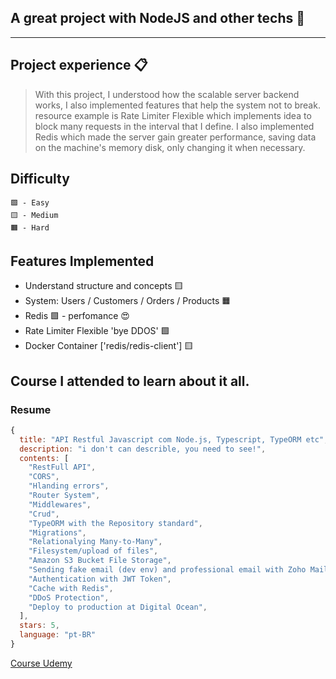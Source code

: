 ## A great project with NodeJS and other techs 🚀
___
## Project experience 📋
> With this project, I understood how the scalable server backend works, I also implemented features that help the system not to break. resource example is Rate Limiter Flexible which implements idea to block many requests in the interval that I define. I also implemented Redis which made the server gain greater performance, saving data on the machine's memory disk, only changing it when necessary.

## Difficulty
```
🟩 - Easy
🟨 - Medium
🟧 - Hard
```

## Features Implemented
- Understand structure and concepts 🟨
- System: Users / Customers / Orders / Products 🟧
- Redis 🟩 - perfomance 😍
- Rate Limiter Flexible 'bye DDOS' 🟩
- Docker Container ['redis/redis-client'] 🟨

## Course I attended to learn about it all.
### Resume
```js
{
  title: "API Restful Javascript com Node.js, Typescript, TypeORM etc",
  description: "i don't can describle, you need to see!",
  contents: [
    "RestFull API",
    "CORS",
    "Hlanding errors",
    "Router System",
    "Middlewares",
    "Crud",
    "TypeORM with the Repository standard",
    "Migrations",
    "Relationalying Many-to-Many",
    "Filesystem/upload of files",
    "Amazon S3 Bucket File Storage",
    "Sending fake email (dev env) and professional email with Zoho Mail and Amazon SES",
    "Authentication with JWT Token",
    "Cache with Redis",
    "DDoS Protection",
    "Deploy to production at Digital Ocean",
  ],
  stars: 5,
  language: "pt-BR"
}
```
[Course Udemy](https://www.udemy.com/course/api-restful-de-vendas)
